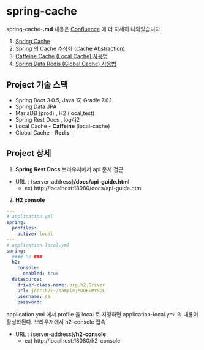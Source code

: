# spring-cache
spring-cache-**.md** 내용은 [Confluence](https://osc-korea.atlassian.net/wiki/home) 에 더 자세히 나와있습니다.
1. [Spring Cache](spring-cache-01.md)
2. [Spring 의 Cache 추상화 (Cache Abstraction)](spring-cache-02.md)
3. [Caffeine Cache (Local Cache) 사용법](spring-cache-03.md)
4. [Spring Data Redis (Global Cache) 사용법](spring-cache-04.md)

## Project 기술 스택
- Spring Boot 3.0.5, Java 17, Gradle 7.6.1
- Spring Data JPA
- MariaDB (prod) , H2 (local,test)
- Spring Rest Docs , log4j2
- Local Cache - **Caffeine** (local-cache)
- Global Cache - **Redis**

## Project 상세
1. **Spring Rest Docs**
브라우저에서 api 문서 접근
- URL : {server-address}**/docs/api-guide.html**
  - ex) http://localhost:18080/docs/api-guide.html

2. **H2 console**

```yaml
---
# application.yml
spring:
  profiles:
    active: local
---
# application-local.yml
spring:
  #### h2 ###
  h2:
    console:
      enabled: true
  datasource:
    driver-class-name: org.h2.Driver
    url: jdbc:h2:~/sample;MODE=MYSQL
    username: sa
    password:
```
application.yml 에서 profile 을 local 로 지정하면 application-local.yml 의 내용이 활성화된다.
브라우저에서 h2-console 접속
- URL : {server-address}**/h2-console**
  - ex) http://localhost:18080/h2-console







